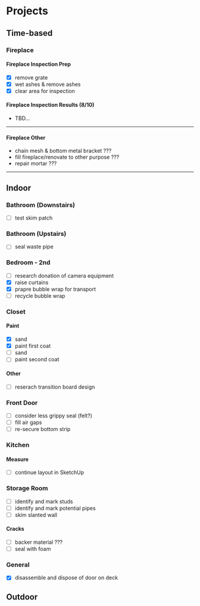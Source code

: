 # Projects
## Time-based
### Fireplace
#### Fireplace Inspection Prep
- [x] remove grate
- [x] wet ashes & remove ashes
- [x] clear area for inspection
#### Fireplace Inspection Results (8/10)
- TBD...
---
#### Fireplace Other
- chain mesh & bottom metal bracket ???
- fill fireplace/renovate to other purpose ???
- repair mortar ???
---
## Indoor
### Bathroom (Downstairs)
- [ ] test skim patch
### Bathroom (Upstairs)
- [ ] seal waste pipe
### Bedroom - 2nd
- [ ] research donation of camera equipment
- [x] raise curtains
- [x] prapre bubble wrap for transport
- [ ] recycle bubble wrap
### Closet
#### Paint
- [x] sand
- [x] paint first coat
- [ ] sand
- [ ] paint second coat
#### Other
- [ ] reserach transition board design
### Front Door
- [ ] consider less grippy seal (felt?)
- [ ] fill air gaps
- [ ] re-secure bottom strip
### Kitchen
#### Measure
- [ ] continue layout in SketchUp
### Storage Room
- [ ] identify and mark studs
- [ ] identify and mark potential pipes
- [ ] skim slanted wall
#### Cracks
- [ ] backer material ???
- [ ] seal with foam
### General
- [x] disassemble and dispose of door on deck
## Outdoor
